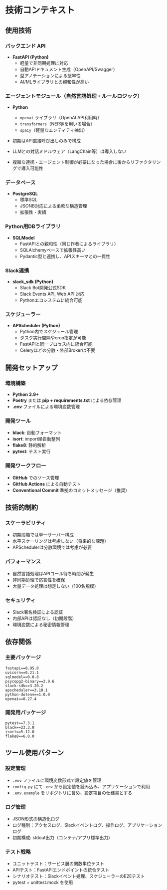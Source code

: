 # 技術コンテキスト

## 使用技術

### バックエンド API
- **FastAPI (Python)**
  - 軽量で非同期処理に対応
  - 自動APIドキュメント生成（OpenAPI/Swagger）
  - 型アノテーションによる堅牢性
  - AI/MLライブラリとの親和性が高い

### エージェントモジュール（自然言語処理・ルールロジック）
- **Python**
  - `openai` ライブラリ（OpenAI API利用時）
  - `transformers`（NER等を用いる場合）
  - `spaCy`（軽量なエンティティ抽出）

- 初期はAPI直接呼び出しのみで構成
- LLMとの対話ミドルウェア（LangChain等）は導入しない
- 複雑な連携・エージェント制御が必要になった場合に後からリファクタリングで導入可能性

### データベース
- **PostgreSQL**
  - 標準SQL
  - JSONB対応による柔軟な構造管理
  - 拡張性・実績

### Python用DBライブラリ
- **SQLModel**
  - FastAPIとの親和性（同じ作者によるライブラリ）
  - SQLAlchemyベースで拡張性高い
  - Pydantic型と連携し、APIスキーマとの一貫性

### Slack連携
- **slack_sdk (Python)**
  - Slack Bot開発公式SDK
  - Slack Events API, Web API 対応
  - Pythonエコシステムに統合可能

### スケジューラー
- **APScheduler (Python)**
  - Python内でスケジュール管理
  - タスク実行間隔やcron指定が可能
  - FastAPIと同一プロセス内に統合可能
  - Celeryほどの分散・外部Brokerは不要

## 開発セットアップ

### 環境構築
- **Python 3.9+**
- **Poetry** または **pip + requirements.txt** による依存管理
- **.env** ファイルによる環境変数管理

### 開発ツール
- **black**: 自動フォーマット
- **isort**: import順自動整列
- **flake8**: 静的解析
- **pytest**: テスト実行

### 開発ワークフロー
- **GitHub** でのソース管理
- **GitHub Actions** による自動テスト
- **Conventional Commit** 準拠のコミットメッセージ（推奨）

## 技術的制約

### スケーラビリティ
- 初期段階では単一サーバー構成
- 水平スケーリングは考慮しない（将来的な課題）
- APSchedulerは分散環境では考慮が必要

### パフォーマンス
- 自然言語処理はAPIコール待ち時間が発生
- 非同期処理で応答性を確保
- 大量データ処理は想定しない（100名規模）

### セキュリティ
- Slack署名検証による認証
- 内部APIは認証なし（初期段階）
- 環境変数による秘密情報管理

## 依存関係

### 主要パッケージ
```
fastapi==0.95.0
uvicorn==0.21.1
sqlmodel==0.0.8
psycopg2-binary==2.9.6
slack-sdk==3.20.2
apscheduler==3.10.1
python-dotenv==1.0.0
openai==0.27.4
```

### 開発用パッケージ
```
pytest==7.3.1
black==23.3.0
isort==5.12.0
flake8==6.0.0
```

## ツール使用パターン

### 設定管理
- `.env` ファイルに環境変数形式で設定値を管理
- `config.py` にて `.env` から設定値を読み込み、アプリケーションで利用
- `.env.example` をリポジトリに含め、設定項目の仕様書とする

### ログ管理
- JSON形式の構造化ログ
- ログ種別：アクセスログ、Slackイベントログ、操作ログ、アプリケーションログ
- 初期構成: stdout出力（コンテナ/アプリ標準出力）

### テスト戦略
- ユニットテスト：サービス層の関数単位テスト
- APIテスト：FastAPIエンドポイントの統合テスト
- シナリオテスト：Slackイベント処理、スケジューラーのE2Eテスト
- pytest + unittest.mock を使用
